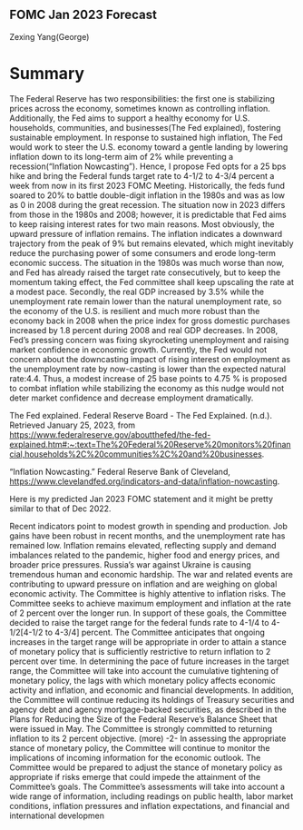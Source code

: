 ## FOMC Jan 2023 Forecast

Zexing Yang(George)
# Summary
    
The Federal Reserve has two responsibilities: the first one is stabilizing prices across the economy, sometimes known as controlling inflation. 
Additionally, the Fed aims to support a healthy economy for U.S. households, communities, and businesses(The Fed explained), fostering sustainable 
employment. In response to sustained high inflation, The Fed would work to steer the U.S. economy toward a gentle landing by lowering inflation down to its  long-term aim of 2% while preventing a recession(“Inflation Nowcasting”). Hence, I propose Fed opts for a 25 bps hike and bring the Federal funds target  rate to 4-1/2 to 4-3/4 percent a week from now in its first 2023 FOMC Meeting. Historically, the feds fund soared to 20% to battle double-digit inflation  in the 1980s and was as low as 0 in 2008 during the great recession. The situation now in 2023 differs from those in the 1980s and 2008; however, it is predictable that Fed aims to keep raising interest rates for two main reasons. Most obviously, the upward pressure of inflation remains. The inflation indicates a downward trajectory from the peak of 9% but remains elevated, which might inevitably reduce the purchasing power of some consumers and erode long-term economic success. The situation in the 1980s was much worse than now, and Fed has already raised the target rate consecutively, but to keep the momentum taking effect, the Fed committee shall keep upscaling the rate at a modest pace. Secondly, the real GDP increased by 3.5% while the unemployment rate remain lower than the natural unemployment rate, so the economy of the U.S. is resilient and much more robust than the economy back in 2008 when the price index for gross domestic purchases increased by 1.8 percent during 2008 and real GDP decreases. In 2008, Fed’s pressing concern was fixing skyrocketing unemployment and raising market confidence in economic growth. Currently, the Fed would not concern about the downcasting impact of rising interest on employment as the unemployment rate by now-casting is lower than the expected natural rate:4.4. Thus, a modest increase of 25 base points to 4.75 % is proposed to combat inflation while stabilizing the economy as this nudge would not deter market confidence and decrease employment dramatically.
 
The Fed explained. Federal Reserve Board - The Fed Explained. (n.d.). Retrieved January 25, 2023, from https://www.federalreserve.gov/aboutthefed/the-fed-explained.htm#:~:text=The%20Federal%20Reserve%20monitors%20financial,households%2C%20communities%2C%20and%20businesses. 

“Inflation Nowcasting.” Federal Reserve Bank of Cleveland, https://www.clevelandfed.org/indicators-and-data/inflation-nowcasting. 






Here is my predicted Jan 2023 FOMC statement and it might be pretty similar to that of Dec 2022. 

    
Recent indicators point to modest growth in spending and production. Job gains have been robust in recent months, and the unemployment rate has remained 
low. Inflation remains elevated, reflecting supply and demand imbalances related to the pandemic, higher food and energy prices, and broader price 
pressures. Russia’s war against Ukraine is causing tremendous human and economic hardship. The war and related events are contributing to upward pressure 
on inflation and are weighing on global economic activity. The Committee is highly attentive to inflation risks. The Committee seeks to achieve maximum 
employment and inflation at the rate of 2 percent over the longer run. In support of these goals, the Committee decided to raise the target range for the 
federal funds rate to 4-1/4 to 4-1/2[4-1/2 to 4-3/4] percent. The Committee anticipates that ongoing increases in the target range will be appropriate in 
order to attain a stance of monetary policy that is sufficiently restrictive to return inflation to 2 percent over time. In determining the pace of future 
increases in the target range, the Committee will take into account the cumulative tightening of monetary policy, the lags with which monetary policy 
affects economic activity and inflation, and economic and financial developments. In addition, the Committee will continue reducing its holdings of 
Treasury securities and agency debt and agency mortgage-backed securities, as described in the Plans for Reducing the Size of the Federal Reserve’s Balance 
Sheet that were issued in May. The Committee is strongly committed to returning inflation to its 2 percent objective. (more) -2- In assessing the 
appropriate stance of monetary policy, the Committee will continue to monitor the implications of incoming information for the economic outlook. The 
Committee would be prepared to adjust the stance of monetary policy as appropriate if risks emerge that could impede the attainment of the Committee’s 
goals. The Committee’s assessments will take into account a wide range of information, including readings on public health, labor market conditions, 
inflation pressures and inflation expectations, and financial and international developmen






